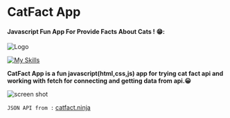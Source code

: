 # CatFact App
#### Javascript Fun App For Provide Facts About Cats ! 😁:
![Logo](https://i.ibb.co/N3xLJBf/header-logo.png "Logo")

[![My Skills](https://skillicons.dev/icons?i=html,css,js)](https://skillicons.dev)

**CatFact App is a fun javascript(html,css,js) app for trying cat fact api and working with fetch for connecting and getting data from api.😀**

![screen shot](https://i.ibb.co/gDqztvh/screenshot.png "screen shot")

`JSON API from :` [catfact.ninja](https://catfact.ninja/ "catfact.ninja")
